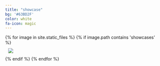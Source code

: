 ```yaml
---
title: "showcase"
bg: '#63BD2F'
color: white
fa-icon: magic
---
```

<div id='myshowcase' data-slick='{"slidesToShow": 2, "slidesToScroll": 2}'>
  {% for image in site.static_files %}
    {% if image.path contains 'showcases' %}
      <div> <img src="{{image.path}}" style="padding:2%"> </div>
    {% endif %}
  {% endfor %}
</div>


